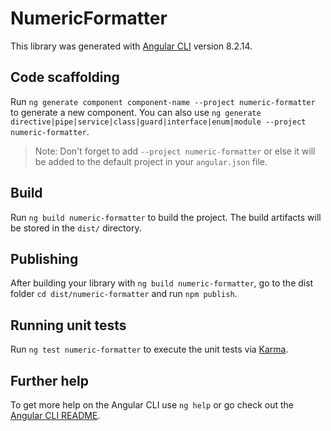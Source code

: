 # NumericFormatter

This library was generated with [Angular CLI](https://github.com/angular/angular-cli) version 8.2.14.

## Code scaffolding

Run `ng generate component component-name --project numeric-formatter` to generate a new component. You can also use `ng generate directive|pipe|service|class|guard|interface|enum|module --project numeric-formatter`.
> Note: Don't forget to add `--project numeric-formatter` or else it will be added to the default project in your `angular.json` file. 

## Build

Run `ng build numeric-formatter` to build the project. The build artifacts will be stored in the `dist/` directory.

## Publishing

After building your library with `ng build numeric-formatter`, go to the dist folder `cd dist/numeric-formatter` and run `npm publish`.

## Running unit tests

Run `ng test numeric-formatter` to execute the unit tests via [Karma](https://karma-runner.github.io).

## Further help

To get more help on the Angular CLI use `ng help` or go check out the [Angular CLI README](https://github.com/angular/angular-cli/blob/master/README.md).
